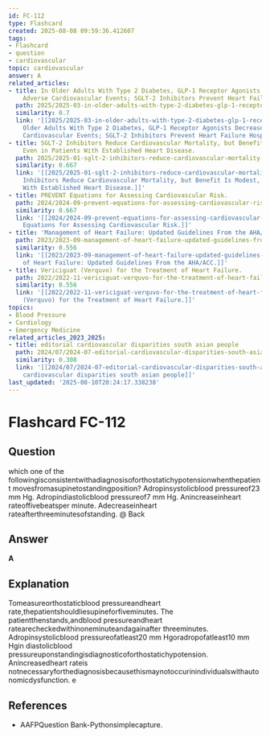 ```yaml
---
id: FC-112
type: Flashcard
created: 2025-08-08 09:59:36.412607
tags:
- Flashcard
- question
- cardiovascular
topic: cardiovascular
answer: A
related_articles:
- title: In Older Adults With Type 2 Diabetes, GLP-1 Receptor Agonists Decrease Major
    Adverse Cardiovascular Events; SGLT-2 Inhibitors Prevent Heart Failure Hospitalizations.
  path: 2025/2025-03-in-older-adults-with-type-2-diabetes-glp-1-receptor-agonists.md
  similarity: 0.7
  link: '[[2025/2025-03-in-older-adults-with-type-2-diabetes-glp-1-receptor-agonists|In
    Older Adults With Type 2 Diabetes, GLP-1 Receptor Agonists Decrease Major Adverse
    Cardiovascular Events; SGLT-2 Inhibitors Prevent Heart Failure Hospitalizations.]]'
- title: SGLT-2 Inhibitors Reduce Cardiovascular Mortality, but Benefit Is Modest,
    Even in Patients With Established Heart Disease.
  path: 2025/2025-01-sglt-2-inhibitors-reduce-cardiovascular-mortality-but-benefi.md
  similarity: 0.667
  link: '[[2025/2025-01-sglt-2-inhibitors-reduce-cardiovascular-mortality-but-benefi|SGLT-2
    Inhibitors Reduce Cardiovascular Mortality, but Benefit Is Modest, Even in Patients
    With Established Heart Disease.]]'
- title: PREVENT Equations for Assessing Cardiovascular Risk.
  path: 2024/2024-09-prevent-equations-for-assessing-cardiovascular-risk.md
  similarity: 0.667
  link: '[[2024/2024-09-prevent-equations-for-assessing-cardiovascular-risk|PREVENT
    Equations for Assessing Cardiovascular Risk.]]'
- title: 'Management of Heart Failure: Updated Guidelines From the AHA/ACC.'
  path: 2023/2023-09-management-of-heart-failure-updated-guidelines-from-the-aha.md
  similarity: 0.556
  link: '[[2023/2023-09-management-of-heart-failure-updated-guidelines-from-the-aha|Management
    of Heart Failure: Updated Guidelines From the AHA/ACC.]]'
- title: Vericiguat (Verquvo) for the Treatment of Heart Failure.
  path: 2022/2022-11-vericiguat-verquvo-for-the-treatment-of-heart-failure.md
  similarity: 0.556
  link: '[[2022/2022-11-vericiguat-verquvo-for-the-treatment-of-heart-failure|Vericiguat
    (Verquvo) for the Treatment of Heart Failure.]]'
topics:
- Blood Pressure
- Cardiology
- Emergency Medicine
related_articles_2023_2025:
- title: editorial cardiovascular disparities south asian people
  path: 2024/07/2024-07-editorial-cardiovascular-disparities-south-asian-people.md
  similarity: 0.308
  link: '[[2024/07/2024-07-editorial-cardiovascular-disparities-south-asian-people|editorial
    cardiovascular disparities south asian people]]'
last_updated: '2025-08-10T20:24:17.338238'
---
```


# Flashcard FC-112

## Question

which one of the followingisconsistentwithadiagnosisoforthostatichypotensionwhenthepatient movesfromasupinetostandingposition? Adropinsystolicblood pressureof23 mm Hg. Adropindiastolicblood pressureof7 mm Hg. Anincreaseinheart rateoffivebeatsper minute. Adecreaseinheart rateafterthreeminutesofstanding. @ Back

## Answer

**A**

## Explanation

Tomeasureorthostaticblood pressureandheart rate,thepatientshouldliesupineforfiveminutes. The patientthenstands,andblood pressureandheart ratearecheckedwithinoneminuteandagainafter threeminutes. Adropinsystolicblood pressureofatleast20 mm Hgoradropofatleast10 mm Hgin diastolicblood pressureuponstandingisdiagnosticoforthostatichypotension. Anincreasedheart rateis notnecessaryforthediagnosisbecausethismaynotoccurinindividualswithautonomicdysfunction. e

## References

- AAFPQuestion Bank-Pythonsimplecapture.

